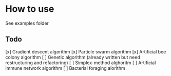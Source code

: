 # How to use
See examples folder

## Todo
[x] Gradient descent algorithm
[x] Particle swarm algorithm
[x] Artificial bee colony algorithm
[ ] Genetic algorithm (already written but need restructuring and refactoring)
[ ] Simplex-method alghoritm
[ ] Artificial immune network algorithm
[ ] Bacterial foraging alorithm
